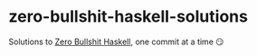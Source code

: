 # zero-bullshit-haskell-solutions

Solutions to [Zero Bullshit Haskell](https://github.com/alpacaaa/zero-bullshit-haskell), one commit at a time :smirk:
